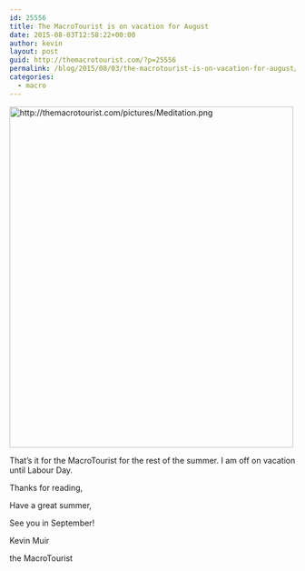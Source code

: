 ```yaml
---
id: 25556
title: The MacroTourist is on vacation for August
date: 2015-08-03T12:58:22+00:00
author: kevin
layout: post
guid: http://themacrotourist.com/?p=25556
permalink: /blog/2015/08/03/the-macrotourist-is-on-vacation-for-august/
categories:
  - macro
---
```


  <img src="http://themacrotourist.com/pictures/Meditation.png" style="margin:30px atuo;display:block;" alt="http://themacrotourist.com/pictures/Meditation.png" width="500" height="600">

That&#8217;s it for the MacroTourist for the rest of the summer. I am off on vacation until Labour Day. 

Thanks for reading,
  
Have a great summer,
  
See you in September!
  
Kevin Muir
  
the MacroTourist
